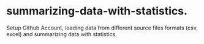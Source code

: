 # summarizing-data-with-statistics.
Setup Github Account, loading data from different source files formats (csv, excel) and summarizing data with statistics.
